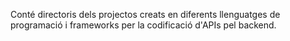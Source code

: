 Conté directoris dels projectos creats en diferents llenguatges de programació i frameworks per la codificació d'APIs pel backend.


